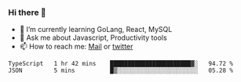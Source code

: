 ### Hi there 👋

- 🌱 I’m currently learning GoLang, React, MySQL
- 💬 Ask me about Javascript, Productivity tools 
- 📫 How to reach me: [Mail](mailto:kvaishak47@gmail.com) or [twitter](https://twitter.com/kvaish4k)

<!--START_SECTION:waka-->
```text
TypeScript   1 hr 42 mins    ███████████████████████▓░   94.72 % 
JSON         5 mins          █▒░░░░░░░░░░░░░░░░░░░░░░░   05.28 % 
```
<!--END_SECTION:waka-->

